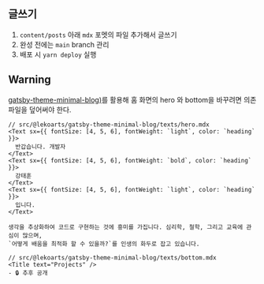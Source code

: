 
## 글쓰기
1. `content/posts` 아래 `mdx` 포멧의 파일 추가해서 글쓰기
2. 완성 전에는 `main` branch 관리
3. 배포 시 `yarn deploy` 실행


## Warning
[gatsby-theme-minimal-blog)](https://github.com/LekoArts/gatsby-themes/tree/master/themes/gatsby-theme-minimal-blog)를 활용해 홈 화면의 hero 와 bottom을 바꾸려면 의존파일을 덮어써야 한다.

```
// src/@lekoarts/gatsby-theme-minimal-blog/texts/hero.mdx
<Text sx={{ fontSize: [4, 5, 6], fontWeight: `light`, color: `heading` }}>
  반갑습니다. 개발자
</Text>
<Text sx={{ fontSize: [4, 5, 6], fontWeight: `bold`, color: `heading` }}>
  강태훈
</Text>
<Text sx={{ fontSize: [4, 5, 6], fontWeight: `light`, color: `heading` }}>
  입니다.
</Text>

생각을 추상화하여 코드로 구현하는 것에 흥미를 가집니다. 심리학, 철학, 그리고 교육에 관심이 많으며,
`어떻게 배움을 최적화 할 수 있을까?`를 인생의 화두로 잡고 있습니다.
```

```
// src/@lekoarts/gatsby-theme-minimal-blog/texts/bottom.mdx
<Title text="Projects" />
- 🔒 추후 공개

```